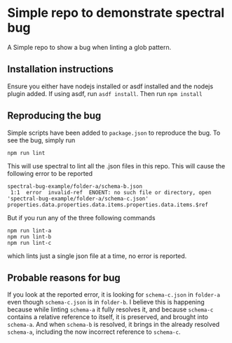 # Simple repo to demonstrate spectral bug
A Simple repo to show a bug when linting a glob pattern. 

## Installation instructions
Ensure you either have nodejs installed or asdf installed and the nodejs plugin added. If using asdf, run `asdf install`. Then run `npm install`

## Reproducing the bug
Simple scripts have been added to `package.json` to reproduce the bug. To see the bug, simply run
```
npm run lint
```
This will use spectral to lint all the .json files in this repo. This will cause the following error to be reported
```
spectral-bug-example/folder-a/schema-b.json
 1:1  error  invalid-ref  ENOENT: no such file or directory, open 'spectral-bug-example/folder-a/schema-c.json'  properties.data.properties.data.items.properties.data.items.$ref
```
But if you run any of the three following commands
```
npm run lint-a
npm run lint-b
npm run lint-c
```
which lints just a single json file at a time, no error is reported.

## Probable reasons for bug
If you look at the reported error, it is looking for `schema-c.json` in `folder-a` even though `schema-c.json` is in `folder-b`. I believe this is happening because while linting `schema-a` it fully resolves it, and because `schema-c` contains a relative reference to itself, it is preserved, and brought into `schema-a`. And when `schema-b` is resolved, it brings in the already resolved `schema-a`, including the now incorrect reference to `schema-c`.